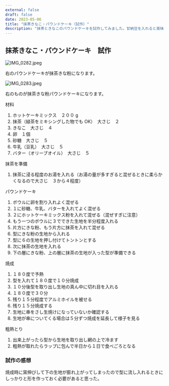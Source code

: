 ```yaml
---
external: false
draft: false
date: 2023-05-06
title: "抹茶きなこ・パウンドケーキ（試作）"
description: "抹茶ときなこのパウンドケーキを試作してみました。甘納豆を入れると美味しいと思うのだけれど生憎なかったのでどうなるか？"
---
```


## 抹茶きなこ・パウンドケーキ　試作

![IMG_0282.jpeg](/images/IMG_0282.jpeg)

右のパウンドケーキが抹茶きな粉になります。

![IMG_0283.jpeg](/images/IMG_0283.jpeg)

右のものが抹茶きな粉パウンドケーキになります。

材料

1. ホットケーキミックス　２００ g
2. 抹茶（緑茶をミキシングした物でも OK）　大さじ　２
3. きなこ　大さじ　４
4. 卵　１個
5. 砂糖　大さじ　５
6. 牛乳（豆乳）　大さじ　５
7. バター（オリーブオイル）　大さじ　５

抹茶を準備

1. 抹茶に浸る程度のお湯を入れる（お湯の量が多すぎると混ぜるときに柔らかくなるので大さじ　３から４程度）

パウンドケーキ

1. ボウルに卵を割り入れよく混ぜる
2. １に砂糖、牛乳、バターを入れてよく混ぜる
3. ２にホットケーキミックス粉を入れて混ぜる（混ぜすぎに注意）
4. もう一つのボウルに３でできた生地を半分程度入れる
5. 片方にきな粉、もう片方に抹茶を入れて混ぜる
6. 型にきな粉の生地から入れる
7. 型に６の生地を押し付けてトントンとする
8. 次に抹茶の生地を入れる
9. 下の層にきな粉、上の層に抹茶の生地が入った型が準備できる

焼成

1. １８０度で予熱
2. 型を入れて１８０度で１０分焼成
3. １０分後型を取り出し生地の真ん中に切れ目を入れる
4. １８０度で３０分
5. 残り１５分程度でアルミホイルを被せる
6. 残り１５分焼成する
7. 生地に串をさし生焼けになっていないか確認する
8. 生地が串についてくる場合は５分ずつ焼成を延長して様子を見る

粗熱とり

1. 出来上がったら型から生地を取り出し網の上で冷ます
2. 粗熱が取れたらラップに包んで半日から１日で食べごろとなる

### 試作の感想

焼成時に窯伸びして下の生地が膨れ上がってしまったので型に流し入れるときにしっかりと形を作っておく必要があると思った。
